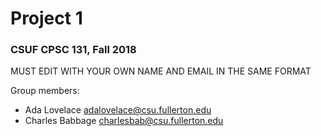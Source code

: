 # Project 1
### CSUF CPSC 131, Fall 2018

MUST EDIT WITH YOUR OWN NAME AND EMAIL IN THE SAME FORMAT

Group members:

- Ada Lovelace adalovelace@csu.fullerton.edu
- Charles Babbage charlesbab@csu.fullerton.edu
